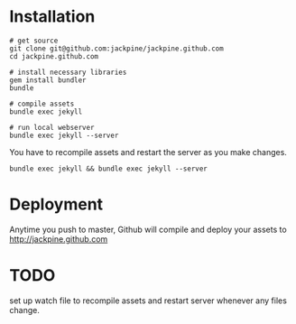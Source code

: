 Installation
============

    # get source
    git clone git@github.com:jackpine/jackpine.github.com
    cd jackpine.github.com

    # install necessary libraries
    gem install bundler
    bundle

    # compile assets
    bundle exec jekyll 
    
    # run local webserver
    bundle exec jekyll --server

You have to recompile assets and restart the server as you make changes.

    bundle exec jekyll && bundle exec jekyll --server

Deployment
==========

Anytime you push to master, Github will compile and deploy
your assets to http://jackpine.github.com

TODO
====

set up watch file to recompile assets and restart server whenever any
files change.
